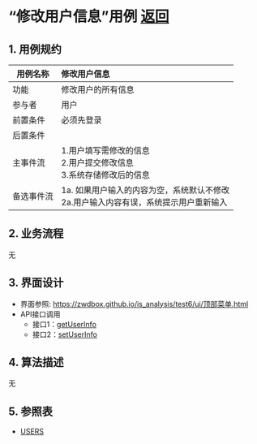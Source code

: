 ﻿<!-- markdownlint-disable MD033-->
<!-- 禁止MD033类型的警告 https://www.npmjs.com/package/markdownlint -->

# “修改用户信息”用例 [返回](../README.md)
## 1. 用例规约

|用例名称|修改用户信息|
|-------|:-------------|
|功能|修改用户的所有信息|
|参与者|用户|
|前置条件|必须先登录|
|后置条件| |
|主事件流| 1.用户填写需修改的信息 <br/> 2.用户提交修改信息 <br/>3.系统存储修改后的信息|
|备选事件流|1a. 如果用户输入的内容为空，系统默认不修改 <br/>2a.用户输入内容有误，系统提示用户重新输入|

## 2. 业务流程
无

## 3. 界面设计
- 界面参照: https://zwdbox.github.io/is_analysis/test6/ui/顶部菜单.html
- API接口调用
    - 接口1：[getUserInfo](../接口/getUserInfo.md)
    - 接口2：[setUserInfo](../接口/setUserInfo.md)
    
## 4. 算法描述
无
    
## 5. 参照表
- [USERS](../数据库文件.md/#USERS)
